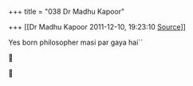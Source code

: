 +++
title = "038 Dr Madhu Kapoor"

+++
[[Dr Madhu Kapoor	2011-12-10, 19:23:10 [Source](https://groups.google.com/g/bvparishat/c/4Sf6qYT0uh4)]]



Yes born philosopher masi par gaya hai``  

  





